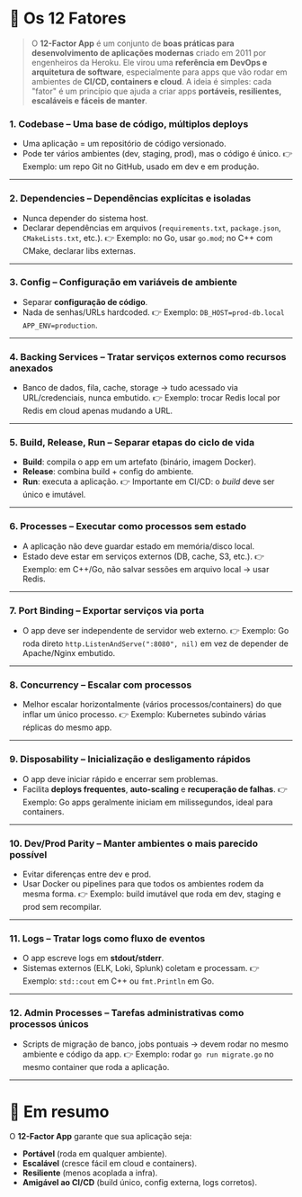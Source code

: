 # 🔑 Os 12 Fatores

> O **12-Factor App** é um conjunto de **boas práticas para desenvolvimento de aplicações modernas** criado em 2011 por engenheiros da Heroku. Ele virou uma **referência em DevOps e arquitetura de software**, especialmente para apps que vão rodar em ambientes de **CI/CD, containers e cloud**. A ideia é simples: cada "fator" é um princípio que ajuda a criar apps **portáveis, resilientes, escaláveis e fáceis de manter**.

### 1. **Codebase** – Uma base de código, múltiplos deploys

* Uma aplicação = um repositório de código versionado.
* Pode ter vários ambientes (dev, staging, prod), mas o código é único.
  👉 Exemplo: um repo Git no GitHub, usado em dev e em produção.

---

### 2. **Dependencies** – Dependências explícitas e isoladas

* Nunca depender do sistema host.
* Declarar dependências em arquivos (`requirements.txt`, `package.json`, `CMakeLists.txt`, etc.).
  👉 Exemplo: no Go, usar `go.mod`; no C++ com CMake, declarar libs externas.

---

### 3. **Config** – Configuração em variáveis de ambiente

* Separar **configuração de código**.
* Nada de senhas/URLs hardcoded.
  👉 Exemplo: `DB_HOST=prod-db.local APP_ENV=production`.

---

### 4. **Backing Services** – Tratar serviços externos como recursos anexados

* Banco de dados, fila, cache, storage → tudo acessado via URL/credenciais, nunca embutido.
  👉 Exemplo: trocar Redis local por Redis em cloud apenas mudando a URL.

---

### 5. **Build, Release, Run** – Separar etapas do ciclo de vida

* **Build**: compila o app em um artefato (binário, imagem Docker).
* **Release**: combina build + config do ambiente.
* **Run**: executa a aplicação.
  👉 Importante em CI/CD: o *build* deve ser único e imutável.

---

### 6. **Processes** – Executar como processos sem estado

* A aplicação não deve guardar estado em memória/disco local.
* Estado deve estar em serviços externos (DB, cache, S3, etc.).
  👉 Exemplo: em C++/Go, não salvar sessões em arquivo local → usar Redis.

---

### 7. **Port Binding** – Exportar serviços via porta

* O app deve ser independente de servidor web externo.
  👉 Exemplo: Go roda direto `http.ListenAndServe(":8080", nil)` em vez de depender de Apache/Nginx embutido.

---

### 8. **Concurrency** – Escalar com processos

* Melhor escalar horizontalmente (vários processos/containers) do que inflar um único processo.
  👉 Exemplo: Kubernetes subindo várias réplicas do mesmo app.

---

### 9. **Disposability** – Inicialização e desligamento rápidos

* O app deve iniciar rápido e encerrar sem problemas.
* Facilita **deploys frequentes**, **auto-scaling** e **recuperação de falhas**.
  👉 Exemplo: Go apps geralmente iniciam em milissegundos, ideal para containers.

---

### 10. **Dev/Prod Parity** – Manter ambientes o mais parecido possível

* Evitar diferenças entre dev e prod.
* Usar Docker ou pipelines para que todos os ambientes rodem da mesma forma.
  👉 Exemplo: build imutável que roda em dev, staging e prod sem recompilar.

---

### 11. **Logs** – Tratar logs como fluxo de eventos

* O app escreve logs em **stdout/stderr**.
* Sistemas externos (ELK, Loki, Splunk) coletam e processam.
  👉 Exemplo: `std::cout` em C++ ou `fmt.Println` em Go.

---

### 12. **Admin Processes** – Tarefas administrativas como processos únicos

* Scripts de migração de banco, jobs pontuais → devem rodar no mesmo ambiente e código da app.
  👉 Exemplo: rodar `go run migrate.go` no mesmo container que roda a aplicação.

---

# 📌 Em resumo

O **12-Factor App** garante que sua aplicação seja:

* **Portável** (roda em qualquer ambiente).
* **Escalável** (cresce fácil em cloud e containers).
* **Resiliente** (menos acoplada a infra).
* **Amigável ao CI/CD** (build único, config externa, logs corretos).

